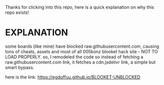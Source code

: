 Thanks for clicking into this repo, here is a quick explanation on why this repo exists!

# EXPLANATION

some boards (like mine) have blocked raw.githubusercontent.com, causing tons of cheats, assets and most of all 005konz blooket hack site - NOT TO LOAD PROPERLY.
so, I remodeled the code so instead of fetching a raw.githubusercontent.com link, it fetches a cdn.jsdelivr link, a simple but smart bypass.

here is the link: https://egduffuu.github.io/BLOOKET-UNBLOCKED
